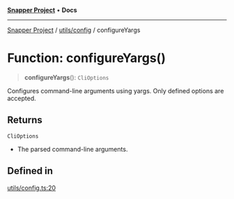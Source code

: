 [**Snapper Project**](../../../README.md) • **Docs**

***

[Snapper Project](../../../README.md) / [utils/config](../README.md) / configureYargs

# Function: configureYargs()

> **configureYargs**(): `CliOptions`

Configures command-line arguments using yargs.
Only defined options are accepted.

## Returns

`CliOptions`

- The parsed command-line arguments.

## Defined in

[utils/config.ts:20](https://github.com/asifqatar/Snapper/blob/9f18c62942b3d333cd7c6e36f4a133723e967397/utils/config.ts#L20)

